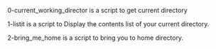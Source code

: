 0-current_working_director is a script to get current directory

1-listit is a script to Display the contents list of your current directory.

2-bring_me_home is a script to bring you to home directory.

